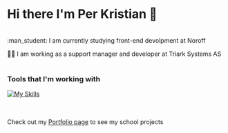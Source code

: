 
# Hi there I'm Per Kristian 👋    

<br>
:man_student: I am currently studying front-end devolpment at Noroff

:man_office_worker: I am working as a support manager and developer at Triark Systems AS  
<br>
  
### Tools that I'm working with
  
[![My Skills](https://skillicons.dev/icons?i=js,ts,html,css,bootstrap,vue,react,vscode,wordpress,figma)](https://skillicons.dev)  
<br>
<br>

Check out my [Portfolio page](https://illustrious-jalebi-bc6d76.netlify.app/) to see my school projects




<!--
**pkkronborg/pkkronborg** is a ✨ _special_ ✨ repository because its `README.md` (this file) appears on your GitHub profile.

-->
